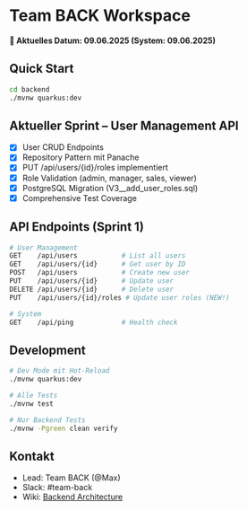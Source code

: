 # Team BACK Workspace

**📅 Aktuelles Datum: 09.06.2025 (System: 09.06.2025)**

## Quick Start
```bash
cd backend
./mvnw quarkus:dev
```

## Aktueller Sprint – User Management API
- [x] User CRUD Endpoints  
- [x] Repository Pattern mit Panache
- [x] PUT /api/users/{id}/roles implementiert
- [x] Role Validation (admin, manager, sales, viewer)
- [x] PostgreSQL Migration (V3__add_user_roles.sql)
- [x] Comprehensive Test Coverage

## API Endpoints (Sprint 1)
```bash
# User Management
GET    /api/users           # List all users
GET    /api/users/{id}      # Get user by ID  
POST   /api/users           # Create new user
PUT    /api/users/{id}      # Update user
DELETE /api/users/{id}      # Delete user
PUT    /api/users/{id}/roles # Update user roles (NEW!)

# System
GET    /api/ping            # Health check
```

## Development
```bash
# Dev Mode mit Hot-Reload
./mvnw quarkus:dev

# Alle Tests
./mvnw test

# Nur Backend Tests
./mvnw -Pgreen clean verify
```

## Kontakt
- Lead: Team BACK (@Max)
- Slack: #team-back
- Wiki: [Backend Architecture](../docs/adr/)